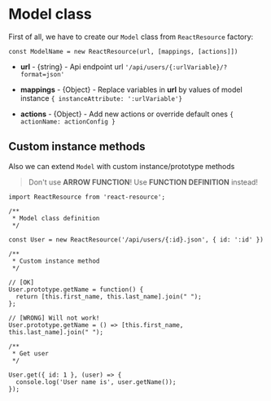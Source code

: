 # Model class

First of all, we have to create our `Model` class from `ReactResource` factory:

`const ModelName = new ReactResource(url, [mappings, [actions]])`

* __url__ - {string} - Api endpoint url
  `'/api/users/{:urlVariable}/?format=json'`

* __mappings__ - {Object} - Replace variables in __url__ by values of model instance
  `{ instanceAttribute: ':urlVariable'}`

* __actions__ - {Object} - Add new actions or override default ones
  `{ actionName: actionConfig }`


## Custom instance methods

Also we can extend `Model` with custom instance/prototype methods

> Don't use __ARROW FUNCTION__! 
> Use __FUNCTION DEFINITION__ instead!

```
import ReactResource from 'react-resource';

/**
 * Model class definition
 */

const User = new ReactResource('/api/users/{:id}.json', { id: ':id' })

/**
 * Custom instance method
 */

// [OK] 
User.prototype.getName = function() {
  return [this.first_name, this.last_name].join(" ");
};

// [WRONG] Will not work!
User.prototype.getName = () => [this.first_name, this.last_name].join(" ");

/**
 * Get user
 */

User.get({ id: 1 }, (user) => {
  console.log('User name is', user.getName());
});
```
